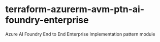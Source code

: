 # terraform-azurerm-avm-ptn-ai-foundry-enterprise
Azure AI Foundry End to End Enterprise Implementation pattern module
